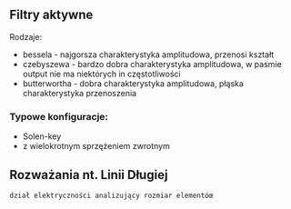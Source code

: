 ## Filtry aktywne

Rodzaje:

- bessela - najgorsza charakterystyka amplitudowa, przenosi kształt
- czebyszewa - bardzo dobra charakterystyka amplitudowa, w pasmie output nie ma niektórych in częstotliwości
- butterwortha - dobra charakterystyka amplitudowa, płąska charakterystyka przenoszenia

### Typowe konfiguracje:

- Solen-key
- z wielokrotnym sprzężeniem zwrotnym

## Rozważania nt. Linii Długiej

```{admonition} Linia długa
dział elektryczności analizujący rozmiar elementóœ
```
